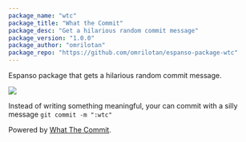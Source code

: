 ```yaml
---
package_name: "wtc"
package_title: "What the Commit"
package_desc: "Get a hilarious random commit message"
package_version: "1.0.0"
package_author: "omrilotan"
package_repo: "https://github.com/omrilotan/espanso-package-wtc"
---
```


Espanso package that gets a hilarious random commit message.

![](https://user-images.githubusercontent.com/516342/99454223-cda04800-292e-11eb-9034-e5c625ee0073.gif)

Instead of writing something meaningful, your can commit with a silly message `git commit -m ":wtc"`

Powered by [What The Commit](https://whatthecommit.com/).

